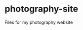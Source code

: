 # photography-site
Files for my photography website


<!-- 18.06.25 - Started most of the framework for landing page and begun CSS -->
<!-- 19.06.25 -  -->